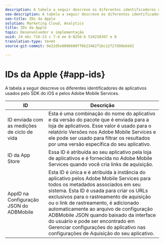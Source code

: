 ```yaml
---
description: A tabela a seguir descreve os diferentes identificadores de aplicativos usados pelo SDK do iOS e pelos Adobe Mobile Services.
seo-description: A tabela a seguir descreve os diferentes identificadores de aplicativos usados pelo SDK do iOS e pelos Adobe Mobile Services.
seo-title: IDs da Apple
solution: Marketing Cloud, Analytics
title: IDs da Apple
topic: Desenvolvedor e implementação
uuid: 24 ebc 716-23 c 7-4 ee 8-8256-b 534210367 e 0
translation-type: tm+mt
source-git-commit: 0e22d5e080b680ff6b23462f1bc12f27d99e6d42

---
```



# IDs da Apple {#app-ids}

A tabela a seguir descreve os diferentes identificadores de aplicativos usados pelo SDK do iOS e pelos Adobe Mobile Services.

| ID | Descrição |
|--- |--- |
| ID enviada com as medições de ciclo de vida | Esta é uma combinação do nome do aplicativo e da versão do pacote que é enviada para a loja de aplicativos.  Esse valor é usado para o relatório Versões nos Adobe Mobile Services e ele pode ser usado para filtrar os resultados por uma versão específica do seu aplicativo. |
| ID da App Store | Essa ID é atribuída ao seu aplicativo pela loja de aplicativos e é fornecida no Adobe Mobile Services quando você cria links de aquisição. |
| AppID na Configuração JSON do ADBMobile | Esta ID é única e é atribuída à instância do aplicativo pelos Adobe Mobile Services para todos os metadados associados em seu sistema.  Esta ID é usada para criar os URLs exclusivos para o rastreamento de aquisição ou o link de rastreamento, é adicionado automaticamente ao arquivo de configuração ADBMobile JSON quando baixado da interface do usuário e pode ser encontrado em Gerenciar configurações do aplicativo nas configurações de Aquisição do seu aplicativo. |

